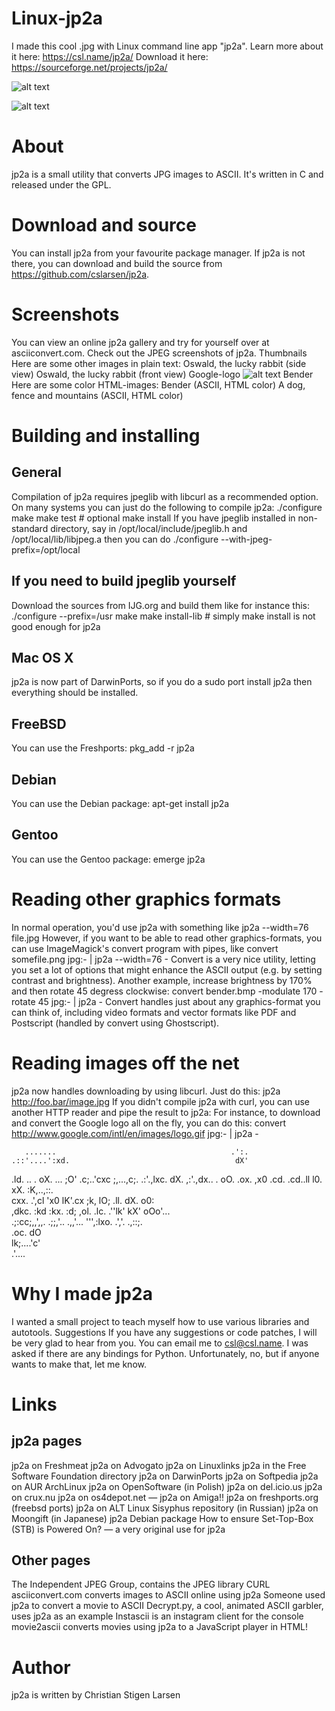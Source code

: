 # Linux-jp2a
I made this cool .jpg with Linux command line app "jp2a".
Learn more about it here: https://csl.name/jp2a/
Download it here: https://sourceforge.net/projects/jp2a/

![alt text](https://raw.githubusercontent.com/JasonMayberry/Linux/master/images/LinuxScreenShot.jpg)

![alt text](https://raw.githubusercontent.com/JasonMayberry/Linux-jp2a/master/images/jp2a-top.png)
# About
jp2a is a small utility that converts JPG images to ASCII. It's written in C and released under the GPL.
# Download and source
You can install jp2a from your favourite package manager. If jp2a is not there, you can download and build the source from https://github.com/cslarsen/jp2a.
# Screenshots
You can view an online jp2a gallery and try for yourself over at asciiconvert.com. Check out the JPEG screenshots of jp2a. Thumbnails Here are some other images in plain text:
Oswald, the lucky rabbit (side view)
Oswald, the lucky rabbit (front view)
Google-logo
![alt text](https://raw.githubusercontent.com/JasonMayberry/Linux-jp2a/master/images/thumbs.png)
Bender
Here are some color HTML-images:
Bender (ASCII, HTML color)
A dog, fence and mountains (ASCII, HTML color)
# Building and installing
## General
Compilation of jp2a requires jpeglib with libcurl as a recommended option. On many systems you can just do the following to compile jp2a:
./configure
make
make test    # optional
make install
If you have jpeglib installed in non-standard directory, say in /opt/local/include/jpeglib.h and /opt/local/lib/libjpeg.a then you can do
./configure --with-jpeg-prefix=/opt/local
## If you need to build jpeglib yourself
Download the sources from IJG.org and build them like for instance this:
./configure --prefix=/usr
make
make install-lib   # simply make install is not good enough for jp2a
## Mac OS X
jp2a is now part of DarwinPorts, so if you do a
sudo port install jp2a
then everything should be installed.
## FreeBSD
You can use the Freshports:
pkg_add -r jp2a
## Debian
You can use the Debian package:
apt-get install jp2a
## Gentoo
You can use the Gentoo package:
emerge jp2a
# Reading other graphics formats
In normal operation, you'd use jp2a with something like
jp2a --width=76 file.jpg
However, if you want to be able to read other graphics-formats, you can use ImageMagick's convert program with pipes, like
convert somefile.png jpg:- | jp2a --width=76 -
Convert is a very nice utility, letting you set a lot of options that might enhance the ASCII output (e.g. by setting contrast and brightness). Another example, increase brightness by 170% and then rotate 45 degress clockwise:
convert bender.bmp -modulate 170 -rotate 45 jpg:- | jp2a -
Convert handles just about any graphics-format you can think of, including video formats and vector formats like PDF and Postscript (handled by convert using Ghostscript).
# Reading images off the net
jp2a now handles downloading by using libcurl. Just do this:
jp2a http://foo.bar/image.jpg
If you didn't compile jp2a with curl, you can use another HTTP reader and pipe the result to jp2a: For instance, to download and convert the Google logo all on the fly, you can do this:
convert http://www.google.com/intl/en/images/logo.gif jpg:- | jp2a -           
                                                                      
       .......                                       .':.             
    .::'....':xd.                                     dX'             
  .ld.        ..       .                              oX.          ...
  ;O'              .c;..'cxc    ;,...,c;.  .:'.,lxc.  dX.  ,:'.,dx.. .
  oO.             .ox.    ,x0 .cd.    .cd..ll    l0.  xX. :K,..,::.   
  cxx.      .',cl 'x0      lK'.cx      ;k, lO;  .ll.  dX. o0:         
   ,dkc.      :kd  :kx.   :d;  ,ol.   .lc.  .''lk'    kX'  oOo'...    
     .;:cc;,,',,.    .;;,'..     .,,'...   ''',:lxo. .','.  .,::;.    
                                         .oc.     dO                  
                                          lk;....'c'                  
                                            .'....                    
                                                                      
# Why I made jp2a
I wanted a small project to teach myself how to use various libraries and autotools.
Suggestions
If you have any suggestions or code patches, I will be very glad to hear from you. You can email me to csl@csl.name.
I was asked if there are any bindings for Python. Unfortunately, no, but if anyone wants to make that, let me know.

# Links
## jp2a pages
jp2a on Freshmeat
jp2a on Advogato
jp2a on Linuxlinks
jp2a in the Free Software Foundation directory
jp2a on DarwinPorts
jp2a on Softpedia
jp2a on AUR ArchLinux
jp2a on OpenSoftware (in Polish)
jp2a on del.icio.us
jp2a on crux.nu
jp2a on os4depot.net — jp2a on Amiga!!
jp2a on freshports.org (freebsd ports)
jp2a on ALT Linux Sisyphus repository (in Russian)
jp2a on Moongift (in Japanese)
jp2a Debian package
How to ensure Set-Top-Box (STB) is Powered On? — a very original use for jp2a
## Other pages
The Independent JPEG Group, contains the JPEG library
CURL
asciiconvert.com converts images to ASCII online using jp2a
Someone used jp2a to convert a movie to ASCII
Decrypt.py, a cool, animated ASCII garbler, uses jp2a as an example
Instascii is an instagram client for the console
movie2ascii converts movies using jp2a to a JavaScript player in HTML!
# Author
jp2a is written by Christian Stigen Larsen
